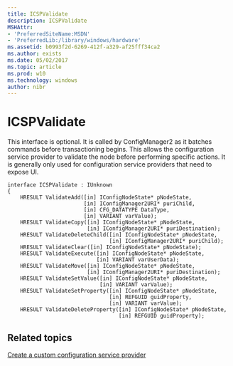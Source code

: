 ```yaml
---
title: ICSPValidate
description: ICSPValidate
MSHAttr:
- 'PreferredSiteName:MSDN'
- 'PreferredLib:/library/windows/hardware'
ms.assetid: b0993f2d-6269-412f-a329-af25fff34ca2
ms.author: exists
ms.date: 05/02/2017
ms.topic: article
ms.prod: w10
ms.technology: windows
author: nibr
---
```


# ICSPValidate

This interface is optional. It is called by ConfigManager2 as it batches commands before transactioning begins. This allows the configuration service provider to validate the node before performing specific actions. It is generally only used for configuration service providers that need to expose UI.

``` syntax
interface ICSPValidate : IUnknown
{
    HRESULT ValidateAdd([in] IConfigNodeState* pNodeState,
                        [in] IConfigManager2URI* puriChild, 
                        [in] CFG_DATATYPE DataType,
                        [in] VARIANT varValue);
    HRESULT ValidateCopy([in] IConfigNodeState* pNodeState, 
                         [in] IConfigManager2URI* puriDestination);
    HRESULT ValidateDeleteChild([in] IConfigNodeState* pNodeState, 
                                [in] IConfigManager2URI* puriChild);
    HRESULT ValidateClear([in] IConfigNodeState* pNodeState);
    HRESULT ValidateExecute([in] IConfigNodeState* pNodeState, 
                            [in] VARIANT varUserData);
    HRESULT ValidateMove([in] IConfigNodeState* pNodeState, 
                         [in] IConfigManager2URI* puriDestination);
    HRESULT ValidateSetValue([in] IConfigNodeState* pNodeState, 
                             [in] VARIANT varValue);
    HRESULT ValidateSetProperty([in] IConfigNodeState* pNodeState, 
                                [in] REFGUID guidProperty, 
                                [in] VARIANT varValue);
    HRESULT ValidateDeleteProperty([in] IConfigNodeState* pNodeState, 
                                   [in] REFGUID guidProperty);
```

## Related topics

[Create a custom configuration service provider](create-a-custom-configuration-service-provider.md)

 






